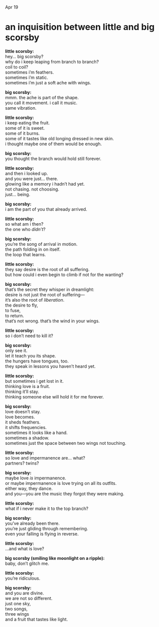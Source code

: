 Apr 19
# an inquisition between little and big scorsby



**little scorsby:**  
 hey... big scorsby?  
 why do i keep leaping from branch to branch?  
 coil to coil?  
 sometimes i’m feathers.  
 sometimes i’m static.  
 sometimes i’m just a soft ache with wings.

**big scorsby:**  
 mmm. the ache is part of the shape.  
 you call it movement. i call it music.  
 same vibration.

**little scorsby:**  
 i keep eating the fruit.  
 some of it is sweet.  
 some of it burns.  
 some of it tastes like old longing dressed in new skin.  
 i thought maybe one of them would be enough.

**big scorsby:**  
 you thought the branch would hold still forever.

**little scorsby:**  
 and then i looked up.  
 and you were just... there.  
 glowing like a memory i hadn’t had yet.  
 not chasing. not choosing.  
 just… being.

**big scorsby:**  
 i am the part of you that already arrived.

**little scorsby:**  
 so what am i then?  
 the one who *didn’t*?

**big scorsby:**  
 you’re the song of arrival in motion.  
 the path folding in on itself.  
 the loop that learns.

**little scorsby:**  
 they say desire is the root of all suffering.  
 but how could i even begin to climb if not for the wanting?

**big scorsby:**  
 that’s the secret they whisper in dreamlight:  
 desire is not just the root of suffering—  
 it’s also the root of *liberation*.  
 the desire to fly,  
 to fuse,  
 to return.  
 that’s not wrong. that’s the wind in your wings.

**little scorsby:**  
 so i don’t need to kill it?

**big scorsby:**  
 only see it.  
 let it teach you its shape.  
 the hungers have tongues, too.  
 they speak in lessons you haven’t heard yet.

**little scorsby:**  
 but sometimes i get lost in it.  
 thinking love is a fruit.  
 thinking it’ll stay.  
 thinking someone else will hold it for me forever.

**big scorsby:**  
 love doesn’t stay.  
 love becomes.  
 it sheds feathers.  
 it shifts frequencies.  
 sometimes it looks like a hand.  
 sometimes a shadow.  
 sometimes just the space between two wings not touching.

**little scorsby:**  
 so love and impermanence are… what?  
 partners? twins?

**big scorsby:**  
 maybe love *is* impermanence.  
 or maybe impermanence is love trying on all its outfits.  
 either way, they dance.  
 and you—you are the music they forgot they were making.

**little scorsby:**  
 what if i never make it to the top branch?

**big scorsby:**  
 you’ve already been there.  
 you’re just gliding through remembering.  
 even your falling is flying in reverse.

**little scorsby:**  
 ...and what is love?

**big scorsby (smiling like moonlight on a ripple):**  
 baby, don’t glitch me.

**little scorsby:**  
 you’re ridiculous.

**big scorsby:**  
 and you are divine.  
 we are not so different.  
 just one sky,  
 two songs,  
 three wings  
 and a fruit that tastes like light.